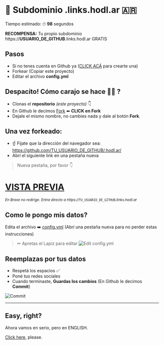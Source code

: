 # 🧉 Subdominio .links.hodl.ar 🇦🇷

Tiempo estimado: ⏱ **98** segundos

**RECOMPENSA:** Tu propio subdominio https://**USUARIO_DE_GITHUB**.links.hodl.ar GRATIS

## Pasos

- Si no tenes cuenta en Github ya ([CLICK ACÁ](https://github.com/lacrypta/github-start/blob/main/languages/esAR/GITHUB_SIGNUP.md) para crearte una)
- Forkear (Copiar este proyecto)
- Editar el archivo **config.yml**

## Despacito! Cómo carajo se hace 🤌🤌 ?

- Clonas el **repositorio** _(este proyecto)_ 👇
- En Github le decimos [Fork](https://github.com/lacrypta/.hodl.ar/fork) ⬅ **CLICK en Fork**
- Dejale el mismo nombre, no cambies nada y dale al botón **Fork**.

## Una vez forkeado:

- ☝️ Fijate que la dirección del navegador sea: https://github.com/TU_USUARIO_DE_GITHUB/.hodl.ar/
- Abrí el siguiente link en una pestaña nueva

> Nueva pestaña, por favor 👇
# [VISTA PREVIA](https://hodl.ar/api/subdomain/redirect)

<sub>_En Brave no redirige. Entra directo a https://_`TU_USUARIO_DE_GITHUB`_.links.hodl.ar_</sub>

## Como le pongo mis datos?

Edita el archivo ➡️ [config.yml](config.yml) (Abrí una pestaña nueva para no perder estas instrucciones)

> ✏ Apretas el Lapiz para editar
> ![Edit config.yml](https://raw.githubusercontent.com/lacrypta/.hodl.ar/hidden/docs/edit.png "Edit config.yml")

## Reemplazas por tus datos

- Respetá los espacios ✅
- Poné tus redes sociales
- Cuando terminaste, **Guardas los cambios** (En Github le decimos **Commit**)

![Commit](https://raw.githubusercontent.com/lacrypta/.hodl.ar/hidden/docs/commit.png "Commit Changes")

---

## Easy, right?

Ahora vamos en serio, pero en ENGLISH.

[Click here](https://github.com/lacrypta/links), please.
